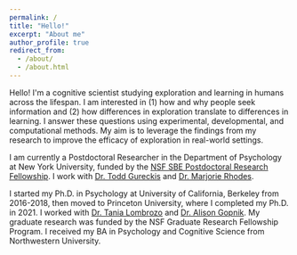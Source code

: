 ```yaml
---
permalink: /
title: "Hello!"
excerpt: "About me"
author_profile: true
redirect_from: 
  - /about/
  - /about.html
---
```


Hello! I'm a cognitive scientist studying exploration and learning in humans across the lifespan. I am interested in (1) how and why people seek information and (2) how differences in exploration translate to differences in learning. I answer these questions using experimental, developmental, and computational methods. My aim is to leverage the findings from my research to improve the efficacy of exploration in real-world settings.

I am currently a Postdoctoral Researcher in the Department of Psychology at New York University, funded by the [NSF SBE Postdoctoral Research Fellowship](https://nsf.gov/awardsearch/showAward?AWD_ID=2204021). I work with [Dr. Todd Gureckis](http://gureckislab.org/) and [Dr. Marjorie Rhodes](http://kidconcepts.org/).

I started my Ph.D. in Psychology at University of California, Berkeley from 2016-2018, then moved to Princeton University, where I completed my Ph.D. in 2021. I worked with [Dr. Tania Lombrozo](http://cognition.princeton.edu/) and [Dr. Alison Gopnik](http://gopniklab.berkeley.edu/). My graduate research was funded by the NSF Graduate Research Fellowship Program. I received my BA in Psychology and Cognitive Science from Northwestern University.